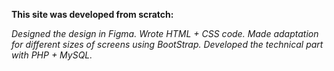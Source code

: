 **This site was developed from scratch:**

_Designed the design in Figma.
Wrote HTML + CSS code.
Made adaptation for different sizes of screens using BootStrap.
Developed the technical part with PHP + MySQL._
